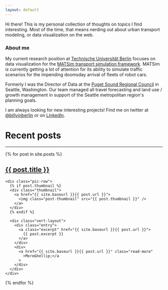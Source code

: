 ```yaml
---
layout: default
---
```


Hi there! This is my personal collection of thoughts on topics I find interesting. Most of the time, that means nerding out about urban transport modeling, or data visualization on the web.

### About me

My current research position at [Technische Universität Berlin](https://vsp.tu-berlin.de) focuses on data visualization for the [MATSim transport simulation framework](https://matsim.org). MATSim is currently getting a lot of attention for its ability to simulate traffic scenarios for the impending doomsday arrival of fleets of robot cars.

Formerly I was the Director of Data at the [Puget Sound Regional Council](https://www.psrc.org) in Seattle, Washington. Our team managed all travel forecasting and land use / growth management in support of the Seattle metropolitan region's planning goals.

I am always looking for new interesting projects! Find me on twitter at [@billyinberlin](https://twitter.com/billyinberlin) or on [LinkedIn](https://linkedin.com/in/billy-charlton).

# Recent posts

---

<div class="posts">
  {% for post in site.posts %}
  <div class="post">
    <div class="teaser">
      <h2 class="post-title">
        <a href="{{ site.baseurl }}{{ post.url }}"> {{ post.title }} </a>
      </h2>
    </div>

    <div class="pic-row">
      {% if post.thumbnail %}
      <div class="thumbnail">
        <a href="{{ site.baseurl }}{{ post.url }}">
          <img class="post-thumbnail" src="{{ post.thumbnail }}" />
        </a>
      </div>
      {% endif %}

      <div class="vert-layout">
        <div class="entry">
          <a class="excerpt" href="{{ site.baseurl }}{{ post.url }}">
            {{ post.excerpt }}
          </a>
        </div>
        <div>
          <a href="{{ site.baseurl }}{{ post.url }}" class="read-more"
            >More&hellip;</a
          >
        </div>
      </div>
    </div>
  </div>
  {% endfor %}
</div>
